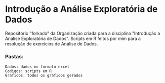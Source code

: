 # Introdução a Análise Exploratória de Dados
Repositório "forkado" da Organização criada para a disciplina "Introdução a Análise Exploratória de Dados".
Scripts em R feitos por mim para a resolução de exercicios de Análise de Dados.

### Pastas:
    Dados: dados no formato excel
    Codigos: scripts em R
    Graficos: todos os gráficos gerados
